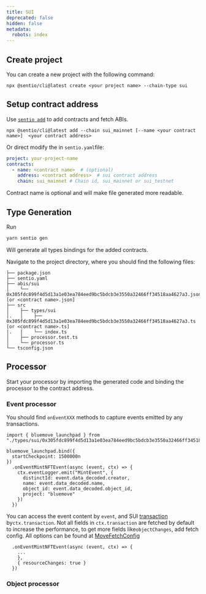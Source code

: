 ```yaml
---
title: SUI
deprecated: false
hidden: false
metadata:
  robots: index
---
```

## Create project

You can create a new project with the following command:

```shell
npx @sentio/cli@latest create <your project name> --chain-type sui
```

## Setup contract address

Use [`sentio add`](cli-reference#sentio-add) to add contracts and fetch ABIs.

```Text shell
npx @sentio/cli@latest add --chain sui_mainnet [--name <your contract name>]  <your contract address>
```

Or direct modify the in `sentio.yaml`file:

```yaml
project: your-project-name
contracts:
  - name: <contract name>  # (optional)
    address: <contract address>  # sui contract address
    chain: sui_mainnet # Chain id, sui_mainnet or sui_testnet
```

Contract name is optional and will make file generated more readable.

## Type Generation

Run

```bash
yarn sentio gen
```

Will generate all types bindings for the added contracts.

Navigate to the project directory, where you should find the following files:

```shell
├── package.json
├── sentio.yaml
├── abis/sui
│    └──  0x305fdc899f4d5d13a1e03ea784eed9bc5bdcb3e3550a32466ff34518aa4627a3.json [or <contract name>.json]
├── src
│    ├── types/sui
│.   │    ├── 0x305fdc899f4d5d13a1e03ea784eed9bc5bdcb3e3550a32466ff34518aa4627a3.ts [or <contract name>.ts]
│.   │    └── index.ts
│    ├── processor.test.ts
│    └── processor.ts
└── tsconfig.json
```

## Processor

Start your processor by importing the generated code and binding the processor to the contract address.

### Event processor

You should find `onEventXXX` methods to capture events emitted by any transactions.

```
import { bluemove_launchpad } from "./types/sui/0x305fdc899f4d5d13a1e03ea784eed9bc5bdcb3e3550a32466ff34518aa4627a3.js";

bluemove_launchpad.bind({
  startCheckpoint: 1500000n
})
  .onEventMintNFTEvent(async (event, ctx) => {
    ctx.eventLogger.emit("MintEvent", {
      distinctId: event.data_decoded.creator,
      name: event.data_decoded.name,
      object_id: event.data_decoded.object_id,
      project: "bluemove"
    })
  })
```

You can access the event content by `event`, and SUI [transaction](https://sdk.mystenlabs.com/typedoc/interfaces/_mysten_sui.client.SuiTransactionBlockResponse.html)  by`ctx.transaction`.  Not all fields in `ctx.transaction` are fetched by default to increase the performance, to get more fields like`objectChanges`, add fetch config. All options can be found at [MoveFetchConfig](https://sdk.sentio.xyz/interfaces/..MoveFetchConfig.html)

```
  .onEventMintNFTEvent(async (event, ctx) => {
    ...
    },
    { resourceChanges: true }
  })
```

### Object processor